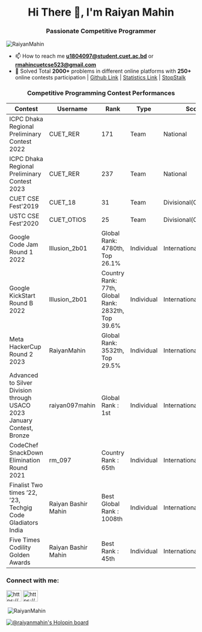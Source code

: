 <h1 align="center">Hi There 👋, I'm Raiyan Mahin</h1>
<h3 align="center">Passionate Competitive Programmer</h3>

<p align="left"> <img src="https://komarev.com/ghpvc/?username=RaiyanMahin&label=Profile%20views&color=0e75b6&style=flat" alt="RaiyanMahin" /> </p>





- 📫 How to reach me **u1804097@student.cuet.ac.bd** or **rmahincuetcse523@gmail.com**
- 🚀 Solved Total **2000+** problems  in different online platforms with **250+** online contests participation | [Github Link](https://github.com/RaiyanMahin/Online_Judge_Solve) | [Statistics Link](https://github.com/RaiyanMahin/ProblemSolvingStats) | [StopStalk](https://www.stopstalk.com/user/profile/rm_097)


<div align="center">
  <h3>Competitive Programming Contest Performances</h3>

| Contest | Username | Rank | Type | Scope
| -- | -------- | ----------- | ---- | ---- |
| ICPC Dhaka Regional Preliminary Contest 2022 | CUET_RER | 171 | Team | National |
| ICPC Dhaka Regional Preliminary Contest 2023 | CUET_RER | 237 | Team | National |
| CUET CSE Fest'2019 | CUET_18 | 31 | Team | Divisional(Chittagong) |
| USTC CSE Fest'2020 | CUET_OTIOS | 25 | Team | Divisional(Chittagong) 
| Google Code Jam Round 1 2022 | Illusion_2b01 | Global Rank: 4780th, Top 26.1% | Individual | International |
| Google KickStart Round B 2022 | Illusion_2b01 | Country Rank: 77th, Global Rank: 2832th, Top 39.6% | Individual | International |
| Meta HackerCup Round 2 2023 | RaiyanMahin | Global Rank: 3532th, Top 29.5% | Individual | International |
| Advanced to Silver Division through USACO 2023 January Contest, Bronze | raiyan097mahin | Global Rank : 1st  | Individual | International |
| CodeChef SnackDown Elimination Round 2021 | rm_097 | Country Rank : 65th | Individual | International |
| Finalist Two times ’22, ’23, Techgig Code Gladiators India | Raiyan Bashir Mahin | Best Global Rank : 1008th | Individual | International |
| Five Times Codility Golden Awards | Raiyan Bashir Mahin | Best Rank : 45th  | Individual | International |
</div>



<h3 align="left">Connect with me:</h3>
<p align="left">
<a href="https://www.linkedin.com/in/raiyanmahin/" target="blank"><img align="center" src="https://cdn.jsdelivr.net/npm/simple-icons@3.0.1/icons/linkedin.svg" alt="https://www.linkedin.com/in/raiyanmahin/" height="30" width="40" /></a>
<a href="https://www.youtube.com/channel/UC-6FrwadV-TTlHrxOToqf7w" target="blank"><img align="center" src="https://cdn.jsdelivr.net/npm/simple-icons@3.0.1/icons/youtube.svg" alt="https://www.youtube.com/channel/UC-6FrwadV-TTlHrxOToqf7w" height="30" width="40" /></a>
</p>

<p>&nbsp;<img align="center" src="https://github-readme-stats.vercel.app/api?username=RaiyanMahin&&show_icons=true&title_color=ffffff&icon_color=bb2acf&text_color=daf7dc&bg_color=151515" alt="RaiyanMahin" /></p>


[![@raiyanmahin's Holopin board](https://holopin.io/api/user/board?user=raiyanmahin)](https://holopin.io/@raiyanmahin)







